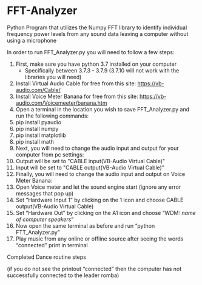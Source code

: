 # FFT-Analyzer
Python Program that utilizes the Numpy FFT library to identify individual frequency power levels from any sound data leaving a computer without using a microphone


In order to run FFT_Analyzer.py you will need to follow a few steps:

  1.  First, make sure you have python 3.7 installed on your computer
      - Specifically between 3.7.3 - 3.7.9 (3.7.10 will not work with the libraries you will need) 
  3.  Install Virtual Audio Cable for free from this site: https://vb-audio.com/Cable/
  4.  Install Voice Meter Banana for free from this site: https://vb-audio.com/Voicemeeter/banana.htm
  5.  Open a terminal in the location you wish to save FFT_Analyzer.py and run the following commands:
  6.  pip install pyaudio
  7.  pip install numpy
  8.  pip install matplotlib
  9.  pip install math
  10. Next, you will need to change the audio input and output for your computer from pc settings:
  11. Output will be set to "CABLE input(VB-Audio Virtual Cable)"
  12. Input will be set to "CABLE output(VB-Audio Virtual Cable)"
  13. Finally, you will need to change the audio input and output on Voice Meter Banana:
  14. Open Voice meter and let the sound engine start (ignore any error messages that pop up)
  15. Set “Hardware Input 1” by clicking on the 1 icon and choose CABLE output(VB-Audio Virtual Cable)
  16. Set “Hardware Out” by clicking on the A1 icon and choose “WDM: *name of computer speakers*”
  17. Now open the same terminal as before and run “python FTT_Analyzer.py”
  18. Play music from any online or offline source after seeing the words “connected” print in terminal

Completed Dance routine steps

(if you do not see the printout “connected” then the computer has not successfully connected to the leader romba)
